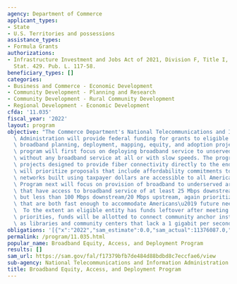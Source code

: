 ```yaml
---
agency: Department of Commerce
applicant_types:
- State
- U.S. Territories and possessions
assistance_types:
- Formula Grants
authorizations:
- Infrastructure Investment and Jobs Act of 2021, Division F, Title I, 60102. 135
  Stat. 429. Pub. L. 117-58.
beneficiary_types: []
categories:
- Business and Commerce - Economic Development
- Community Development - Planning and Research
- Community Development - Rural Community Development
- Regional Development - Economic Development
cfda: '11.035'
fiscal_year: '2022'
layout: program
objective: "The Commerce Department's National Telecommunications and Information\
  \ Administration will provide federal funding for grants to eligible entities for\
  \ broadband planning, deployment, mapping, equity, and adoption projects.  The BEAD\
  \ program will first focus on deploying broadband service to unserved areas, those\
  \ without any broadband service at all or with slow speeds. The program will prioritize\
  \ projects designed to provide fiber connectivity directly to the end user. It also\
  \ will prioritize proposals that include affordability commitments to ensure that\
  \ networks built using taxpayer dollars are accessible to all Americans.  The BEAD\
  \ Program next will focus on provision of broadband to underserved areas\u2014those\
  \ that have access to broadband service of at least 25 Mbps downstream/3 Mbps upstream\
  \ but less than 100 Mbps downstream/20 Mbps upstream, again prioritizing fiber services\
  \ that are both fast enough to accommodate Americans\u2019 future needs and affordable.\
  \  To the extent an eligible entity has funds leftover after meeting these two statutory\
  \ priorities, funds will be allotted to connect community anchor institutions such\
  \ as libraries and community centers that lack a 1 gigabit per second (Gbps) connection."
obligations: '[{"x":"2022","sam_estimate":0.0,"sam_actual":11376087.0,"usa_spending_actual":11376087.09},{"x":"2023","sam_estimate":243174418.0,"sam_actual":0.0,"usa_spending_actual":244424370.46},{"x":"2024","sam_estimate":41600000000.0,"sam_actual":0.0,"usa_spending_actual":0.0}]'
permalink: /program/11.035.html
popular_name: Broadband Equity, Access, and Deployment Program
results: []
sam_url: https://sam.gov/fal/f17379bfb7de484d88bdbd8c7eccfae6/view
sub-agency: National Telecommunications and Information Administration
title: Broadband Equity, Access, and Deployment Program
---
```

